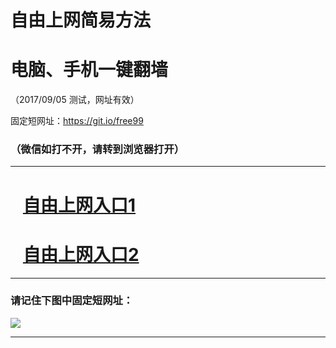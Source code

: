 ﻿# 自由上网简易方法

# 电脑、手机一键翻墙

（2017/09/05 测试，网址有效）

固定短网址：https://git.io/free99

### （微信如打不开，请转到浏览器打开）


***





# &nbsp;&nbsp; <a href="http://ft751920571.fwq-tz1001.xyz/fwqtz01.html?t=090500115733 " target="_blank">自由上网入口1</a>
# &nbsp;&nbsp; <a href="http://ft26049299.fwq-tz1002.xyz/fwqtz02.html?t=090500118583 " target="_blank">自由上网入口2</a>
***

### 请记住下图中固定短网址：

<img src="https://s3-us-west-2.amazonaws.com/fwq-1001/yjfq-20170905okok.png" /> 


***

